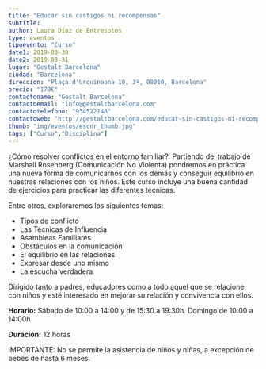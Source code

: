 ```yaml
---
title: "Educar sin castigos ni recompensas"
subtitle: 
author: Laura Díaz de Entresotos
type: eventos
tipoevento: "Curso"
date1: 2019-03-30
date2: 2019-03-31
lugar: "Gestalt Barcelona"
ciudad: "Barcelona"
direccion: "Plaça d'Urquinaona 10, 3º, 08010, Barcelona"
precio: "170€"
contactoname: "Gestalt Barcelona"
contactoemail: "info@gestaltbarcelona.com"
contactotelefono: "934522146"
contactoweb: "http://gestaltbarcelona.com/educar-sin-castigos-ni-recompensas/"
thumb: "img/eventos/escnr_thumb.jpg"
tags: ["Curso","Disciplina"]
---
```

¿Cómo resolver conflictos en el entorno familiar?. Partiendo del trabajo de Marshall Rosenberg (Comunicación No Violenta) pondremos en práctica una nueva forma de comunicarnos con los demás y conseguir equilibrio en nuestras relaciones con los niños. Este curso incluye una buena cantidad de ejercicios para practicar las diferentes técnicas. 

Entre otros, exploraremos los siguientes temas:

- Tipos de conflicto
- Las Técnicas de Influencia
- Asambleas Familiares
- Obstáculos en la comunicación
- El equilibrio en las relaciones
- Expresar desde uno mismo
- La escucha verdadera

Dirigido tanto a padres, educadores como a todo aquel que se relacione con niños y esté interesado en mejorar su relación y convivencia con ellos.

**Horario:** Sábado de 10:00 a 14:00 y de 15:30 a 19:30h. Domingo de 10:00 a 14:00h

**Duración:** 12 horas

IMPORTANTE: No se permite la asistencia de niños y niñas, a excepción de bebés de hasta 6 meses.